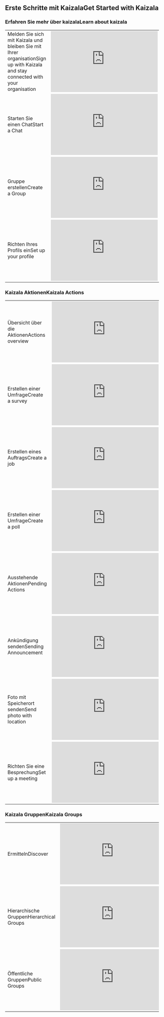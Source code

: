 ## <a name="get-started-with-kaizala"></a><span data-ttu-id="0bf81-101">Erste Schritte mit Kaizala</span><span class="sxs-lookup"><span data-stu-id="0bf81-101">Get Started with Kaizala</span></span>

### <a name="learn-about-kaizala"></a><span data-ttu-id="0bf81-102">Erfahren Sie mehr über kaizala</span><span class="sxs-lookup"><span data-stu-id="0bf81-102">Learn about kaizala</span></span>
|  |  |
|---------|---------|
| <span data-ttu-id="0bf81-103">Melden Sie sich mit Kaizala und bleiben Sie mit Ihrer organisation</span><span class="sxs-lookup"><span data-stu-id="0bf81-103">Sign up with Kaizala and stay connected with your organisation</span></span>   | <iframe width="350" height="200" src="https://www.youtube.com/embed/JrSYq8KRYP4" frameborder="0" allowfullscreen></iframe>   |
| <span data-ttu-id="0bf81-104">Starten Sie einen Chat</span><span class="sxs-lookup"><span data-stu-id="0bf81-104">Start a Chat</span></span> | <iframe width="350" height="200" src="https://www.youtube.com/embed/1uvTGnOnh2o" frameborder="0" allowfullscreen></iframe>   |
| <span data-ttu-id="0bf81-105">Gruppe erstellen</span><span class="sxs-lookup"><span data-stu-id="0bf81-105">Create a Group</span></span> | <iframe width="350" height="200" src="https://www.youtube.com/embed/-g7hbbchBO4" frameborder="0" allowfullscreen></iframe>   |
| <span data-ttu-id="0bf81-106">Richten Ihres Profils ein</span><span class="sxs-lookup"><span data-stu-id="0bf81-106">Set up your profile</span></span> |  <iframe width="350" height="200" src="https://www.youtube.com/embed/4ceQhUhyIK0" frameborder="0" allowfullscreen></iframe>   |
### <a name="kaizala-actions"></a><span data-ttu-id="0bf81-107">Kaizala Aktionen</span><span class="sxs-lookup"><span data-stu-id="0bf81-107">Kaizala Actions</span></span>
|  |  |
|---------|---------|
| <span data-ttu-id="0bf81-108">Übersicht über die Aktionen</span><span class="sxs-lookup"><span data-stu-id="0bf81-108">Actions overview</span></span> | <iframe width="350" height="200" src="https://www.youtube.com/embed/Rht_yThaPf4" frameborder="0" allowfullscreen></iframe>  |
| <span data-ttu-id="0bf81-109">Erstellen einer Umfrage</span><span class="sxs-lookup"><span data-stu-id="0bf81-109">Create a survey</span></span> | <iframe width="350" height="200" src="https://www.youtube.com/embed/-njHV3Ze3pg" frameborder="0" allowfullscreen></iframe>     | 
| <span data-ttu-id="0bf81-110">Erstellen eines Auftrags</span><span class="sxs-lookup"><span data-stu-id="0bf81-110">Create a job</span></span> | <iframe width="350" height="200" src="https://www.youtube.com/embed/Qrk2amE1jbk" frameborder="0" allowfullscreen></iframe>     | 
| <span data-ttu-id="0bf81-111">Erstellen einer Umfrage</span><span class="sxs-lookup"><span data-stu-id="0bf81-111">Create a poll</span></span> | <iframe width="350" height="200" src="https://www.youtube.com/embed/Z-9lSaTImGw" frameborder="0" allowfullscreen></iframe>     |
| <span data-ttu-id="0bf81-112">Ausstehende Aktionen</span><span class="sxs-lookup"><span data-stu-id="0bf81-112">Pending Actions</span></span> | <iframe width="350" height="200" src="https://www.youtube.com/embed/CcbQJpMVSo4" frameborder="0" allowfullscreen></iframe>     |
| <span data-ttu-id="0bf81-113">Ankündigung senden</span><span class="sxs-lookup"><span data-stu-id="0bf81-113">Sending Announcement</span></span> | <iframe width="350" height="200" src="https://www.youtube.com/embed/7YaRPVj45v0" frameborder="0" allowfullscreen></iframe>     |
| <span data-ttu-id="0bf81-114">Foto mit Speicherort senden</span><span class="sxs-lookup"><span data-stu-id="0bf81-114">Send photo with location</span></span> | <iframe width="350" height="200" src="https://www.youtube.com/embed/OIh93F5ivL8" frameborder="0" allowfullscreen></iframe>     |
| <span data-ttu-id="0bf81-115">Richten Sie eine Besprechung</span><span class="sxs-lookup"><span data-stu-id="0bf81-115">Set up a meeting</span></span> | <iframe width="350" height="200" src="https://www.youtube.com/embed/T-5CIL4thvs" frameborder="0" allowfullscreen></iframe>     |
### <a name="kaizala-groups"></a><span data-ttu-id="0bf81-116">Kaizala Gruppen</span><span class="sxs-lookup"><span data-stu-id="0bf81-116">Kaizala Groups</span></span>
|  |  |
|---------|---------|
| <span data-ttu-id="0bf81-117">Ermitteln</span><span class="sxs-lookup"><span data-stu-id="0bf81-117">Discover</span></span> | <iframe width="350" height="200" src="https://www.youtube.com/embed/9jpiqkOqWoc" frameborder="0" allowfullscreen></iframe>     |
| <span data-ttu-id="0bf81-118">Hierarchische Gruppen</span><span class="sxs-lookup"><span data-stu-id="0bf81-118">Hierarchical Groups</span></span> | <iframe width="350" height="200" src="https://www.youtube.com/embed/lztv-ei4jXQ" frameborder="0" allowfullscreen></iframe>     |
| <span data-ttu-id="0bf81-119">Öffentliche Gruppen</span><span class="sxs-lookup"><span data-stu-id="0bf81-119">Public Groups</span></span> | <iframe width="350" height="200" src="https://www.youtube.com/embed/3xnI5pzQ7rU" frameborder="0" allowfullscreen></iframe>     |

